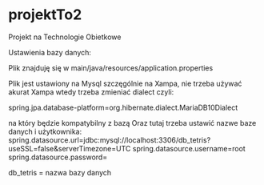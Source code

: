 # projektTo2
Projekt na Technologie Obietkowe 

Ustawienia bazy danych:

Plik znajduję się w main/java/resources/application.properties

Plik jest ustawiony na Mysql szczęgólnie na Xampa, nie trzeba używać akurat Xampa wtedy trzeba zmieniać dialect czyli:

spring.jpa.database-platform=org.hibernate.dialect.MariaDB10Dialect 

na który będzie kompatybilny z bazą
Oraz tutaj trzeba ustawić nazwe baze danych i użytkownika:
spring.datasource.url=jdbc:mysql://localhost:3306/db_tetris?useSSL=false&serverTimezone=UTC
spring.datasource.username=root
spring.datasource.password=

db_tetris = nazwa bazy danych
